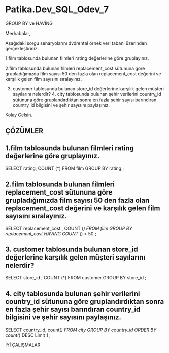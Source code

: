 # Patika.Dev_SQL_Odev_7
GROUP BY  ve HAVİNG 

Merhabalar,

Aşağıdaki sorgu senaryolarını dvdrental örnek veri tabanı üzerinden gerçekleştiriniz.

1.film tablosunda bulunan filmleri rating değerlerine göre gruplayınız.

2.film tablosunda bulunan filmleri replacement_cost sütununa göre grupladığımızda film sayısı 50 den fazla olan replacement_cost değerini ve karşılık gelen film sayısını sıralayınız.

3. customer tablosunda bulunan store_id değerlerine karşılık gelen müşteri sayılarını nelerdir? 4. city tablosunda bulunan şehir verilerini country_id sütununa göre gruplandırdıktan sonra en fazla şehir sayısı barındıran country_id bilgisini ve şehir sayısını paylaşınız.

Kolay Gelsin.

## ÇÖZÜMLER

## 1.film tablosunda bulunan filmleri rating değerlerine göre gruplayınız.

SELECT rating, COUNT (*) FROM film 
GROUP BY rating ;

## 2.film tablosunda bulunan filmleri replacement_cost sütununa göre grupladığımızda film sayısı 50 den fazla olan replacement_cost değerini ve karşılık gelen film sayısını sıralayınız.

SELECT replacement_cost , COUNT (*) FROM film 
GROUP BY replacement_cost 
HAVING COUNT (*) > 50 ;


## 3. customer tablosunda bulunan store_id değerlerine karşılık gelen müşteri sayılarını nelerdir? 

SELECT store_id , COUNT (*) FROM customer 
GROUP BY store_id ;

## 4. city tablosunda bulunan şehir verilerini country_id sütununa göre gruplandırdıktan sonra en fazla şehir sayısı barındıran country_id bilgisini ve şehir sayısını paylaşınız.

SELECT country_id, count(*) FROM city 
GROUP BY country_id 
ORDER BY count(*) DESC 
Limit 1 ;



İYİ ÇALIŞMALAR
